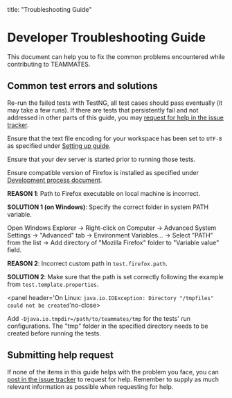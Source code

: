 <frontmatter>
  title: "Troubleshooting Guide"
</frontmatter>

# Developer Troubleshooting Guide

This document can help you to fix the common problems encountered while contributing to TEAMMATES.

## Common test errors and solutions

<panel header="A handful of failed test cases (< 10)" no-close>

Re-run the failed tests with TestNG, all test cases should pass eventually (it may take a few runs). If there are tests that persistently fail and not addressed in other parts of this guide, you may [request for help in the issue tracker](https://github.com/TEAMMATES/teammates/issues/new?template=help-request.md).
</panel>

<panel header="Tests fail due to accented characters" no-close>

Ensure that the text file encoding for your workspace has been set to `UTF-8` as specified under [Setting up guide](setting-up.md).
</panel>

<panel header="`java.net.ConnectException: Connection refused` when running E2E tests." no-close>

Ensure that your dev server is started prior to running those tests.
</panel>

<panel header="`org.openqa.selenium.WebDriverException: Unable to bind to locking port 7054 within 45000 ms` when running tests with Browser." no-close>

Ensure compatible version of Firefox is installed as specified under [Development process document](development.md#testing).
</panel>

<panel header="When running full test suite: `Selenium cannot find Firefox binary in PATH`" no-close>
  
**REASON 1**: Path to Firefox executable on local machine is incorrect.

**SOLUTION 1 (on Windows)**: Specify the correct folder in system PATH variable.

Open Windows Explorer → Right-click on Computer → Advanced System Settings → "Advanced" tab → Environment Variables… → Select "PATH" from the list → Add directory of "Mozilla Firefox" folder to "Variable value" field.

**REASON 2**: Incorrect custom path in `test.firefox.path`.

**SOLUTION 2**: Make sure that the path is set correctly following the example from `test.template.properties`.
</panel>

<panel header='On Linux: `java.io.IOException: Directory "/tmpfiles" could not be created`'no-close>

Add `-Djava.io.tmpdir=/path/to/teammates/tmp` for the tests' run configurations. The "tmp" folder in the specified directory needs to be created before running the tests.
</panel>

## Submitting help request

If none of the items in this guide helps with the problem you face, you can [post in the issue tracker](https://github.com/TEAMMATES/teammates/issues/new?template=help-request.md) to request for help. Remember to supply as much relevant information as possible when requesting for help.
